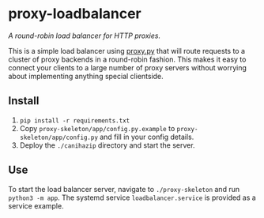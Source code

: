 # proxy-loadbalancer

_A round-robin load balancer for HTTP proxies._

This is a simple load balancer using [proxy.py](https://github.com/abhinavsingh/proxy.py) that will route requests to a
cluster of proxy backends in a round-robin fashion. This makes it easy to connect your clients to a large number of
proxy
servers without worrying about implementing anything special clientside.

## Install

1. `pip install -r requirements.txt`
2. Copy `proxy-skeleton/app/config.py.example` to `proxy-skeleton/app/config.py` and fill in your config details.
3. Deploy the `./canihazip` directory and start the server.

## Use

To start the load balancer server, navigate to `./proxy-skeleton` and run `python3 -m app`. The systemd service
`loadbalancer.service` is provided as a service example.